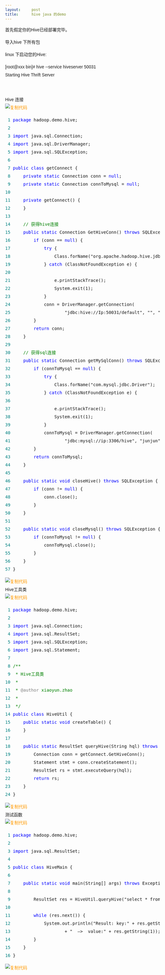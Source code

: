```yaml
---
layout:     post
title:      hive java 的demo
---
```

<div id="article_content" class="article_content clearfix csdn-tracking-statistics" data-pid="blog" data-mod="popu_307" data-dsm="post">
								            <link rel="stylesheet" href="https://csdnimg.cn/release/phoenix/template/css/ck_htmledit_views-f76675cdea.css">
						<div class="htmledit_views" id="content_views">
                
<p style="font-family:Arial;font-size:14px;line-height:26px;">
首先假定你的Hive已经部署完毕。</p>
<p style="font-family:Arial;font-size:14px;line-height:26px;">
导入hive 下所有包</p>
<p style="font-family:Arial;font-size:14px;line-height:26px;">
linux 下启动您的Hive:</p>
<p style="font-family:Arial;font-size:14px;line-height:26px;">
[root@xxx bin]# hive --service hiveserver 50031<br>
Starting Hive Thrift Server</p>
<p style="font-family:Arial;font-size:14px;line-height:26px;">
 </p>
<div class="cnblogs_code" style="font-family:Arial;font-size:14px;line-height:26px;">
<img id="code_img_opened_dd06da7a-76cd-403d-bff5-e2bb2ad83475" class="code_img_opened" src="http://images.cnblogs.com/OutliningIndicators/ExpandedBlockStart.gif" alt="" style="border:none;"><span class="cnblogs_code_collapse">Hive 连接</span>
<div id="cnblogs_code_open_dd06da7a-76cd-403d-bff5-e2bb2ad83475" class="cnblogs_code_hide">
<div class="cnblogs_code_toolbar"><span class="cnblogs_code_copy"><a title="复制代码" style="color:rgb(255,153,0);"><img src="http://common.cnblogs.com/images/copycode.gif" alt="复制代码" style="border:none;"></a></span></div>
<pre><span style="color:rgb(0,128,128);"> 1</span> <span style="color:rgb(0,0,255);">package</span> hadoop.demo.hive;
<span style="color:rgb(0,128,128);"> 2</span> 
<span style="color:rgb(0,128,128);"> 3</span> <span style="color:rgb(0,0,255);">import</span> java.sql.Connection;
<span style="color:rgb(0,128,128);"> 4</span> <span style="color:rgb(0,0,255);">import</span> java.sql.DriverManager;
<span style="color:rgb(0,128,128);"> 5</span> <span style="color:rgb(0,0,255);">import</span> java.sql.SQLException;
<span style="color:rgb(0,128,128);"> 6</span> 
<span style="color:rgb(0,128,128);"> 7</span> <span style="color:rgb(0,0,255);">public</span> <span style="color:rgb(0,0,255);">class</span> getConnect {
<span style="color:rgb(0,128,128);"> 8</span>     <span style="color:rgb(0,0,255);">private</span> <span style="color:rgb(0,0,255);">static</span> Connection conn = <span style="color:rgb(0,0,255);">null</span>;
<span style="color:rgb(0,128,128);"> 9</span>     <span style="color:rgb(0,0,255);">private</span> <span style="color:rgb(0,0,255);">static</span> Connection connToMysql = <span style="color:rgb(0,0,255);">null</span>;
<span style="color:rgb(0,128,128);">10</span> 
<span style="color:rgb(0,128,128);">11</span>     <span style="color:rgb(0,0,255);">private</span> getConnect() {
<span style="color:rgb(0,128,128);">12</span>     }
<span style="color:rgb(0,128,128);">13</span> 
<span style="color:rgb(0,128,128);">14</span>     <span style="color:rgb(0,128,0);">//</span><span style="color:rgb(0,128,0);"> 获得hive连接</span>
<span style="color:rgb(0,128,128);">15</span>     <span style="color:rgb(0,0,255);">public</span> <span style="color:rgb(0,0,255);">static</span> Connection GetHiveConn() <span style="color:rgb(0,0,255);">throws</span> SQLException {
<span style="color:rgb(0,128,128);">16</span>         <span style="color:rgb(0,0,255);">if</span> (conn == <span style="color:rgb(0,0,255);">null</span>) {
<span style="color:rgb(0,128,128);">17</span>             <span style="color:rgb(0,0,255);">try</span> {
<span style="color:rgb(0,128,128);">18</span>                 Class.forName("org.apache.hadoop.hive.jdbc.HiveDriver");
<span style="color:rgb(0,128,128);">19</span>             } <span style="color:rgb(0,0,255);">catch</span> (ClassNotFoundException e) {
<span style="color:rgb(0,128,128);">20</span> 
<span style="color:rgb(0,128,128);">21</span>                 e.printStackTrace();
<span style="color:rgb(0,128,128);">22</span>                 System.exit(1);
<span style="color:rgb(0,128,128);">23</span>             }
<span style="color:rgb(0,128,128);">24</span>             conn = DriverManager.getConnection(
<span style="color:rgb(0,128,128);">25</span>                     "jdbc:hive://Ip:50031/default", "", "");
<span style="color:rgb(0,128,128);">26</span>         }
<span style="color:rgb(0,128,128);">27</span>         <span style="color:rgb(0,0,255);">return</span> conn;
<span style="color:rgb(0,128,128);">28</span>     }
<span style="color:rgb(0,128,128);">29</span> 
<span style="color:rgb(0,128,128);">30</span>     <span style="color:rgb(0,128,0);">//</span><span style="color:rgb(0,128,0);"> 获得sql连接</span>
<span style="color:rgb(0,128,128);">31</span>     <span style="color:rgb(0,0,255);">public</span> <span style="color:rgb(0,0,255);">static</span> Connection getMySqlConn() <span style="color:rgb(0,0,255);">throws</span> SQLException {
<span style="color:rgb(0,128,128);">32</span>         <span style="color:rgb(0,0,255);">if</span> (connToMysql == <span style="color:rgb(0,0,255);">null</span>) {
<span style="color:rgb(0,128,128);">33</span>             <span style="color:rgb(0,0,255);">try</span> {
<span style="color:rgb(0,128,128);">34</span>                 Class.forName("com.mysql.jdbc.Driver");
<span style="color:rgb(0,128,128);">35</span>             } <span style="color:rgb(0,0,255);">catch</span> (ClassNotFoundException e) {
<span style="color:rgb(0,128,128);">36</span> 
<span style="color:rgb(0,128,128);">37</span>                 e.printStackTrace();
<span style="color:rgb(0,128,128);">38</span>                 System.exit(1);
<span style="color:rgb(0,128,128);">39</span>             }
<span style="color:rgb(0,128,128);">40</span>             connToMysql = DriverManager.getConnection(
<span style="color:rgb(0,128,128);">41</span>                     "jdbc:mysql://ip:3306/hive", "junjun", "123456");
<span style="color:rgb(0,128,128);">42</span>         }
<span style="color:rgb(0,128,128);">43</span>         <span style="color:rgb(0,0,255);">return</span> connToMysql;
<span style="color:rgb(0,128,128);">44</span>     }
<span style="color:rgb(0,128,128);">45</span> 
<span style="color:rgb(0,128,128);">46</span>     <span style="color:rgb(0,0,255);">public</span> <span style="color:rgb(0,0,255);">static</span> <span style="color:rgb(0,0,255);">void</span> closeHive() <span style="color:rgb(0,0,255);">throws</span> SQLException {
<span style="color:rgb(0,128,128);">47</span>         <span style="color:rgb(0,0,255);">if</span> (conn != <span style="color:rgb(0,0,255);">null</span>) {
<span style="color:rgb(0,128,128);">48</span>             conn.close();
<span style="color:rgb(0,128,128);">49</span>         }
<span style="color:rgb(0,128,128);">50</span>     }
<span style="color:rgb(0,128,128);">51</span> 
<span style="color:rgb(0,128,128);">52</span>     <span style="color:rgb(0,0,255);">public</span> <span style="color:rgb(0,0,255);">static</span> <span style="color:rgb(0,0,255);">void</span> closeMysql() <span style="color:rgb(0,0,255);">throws</span> SQLException {
<span style="color:rgb(0,128,128);">53</span>         <span style="color:rgb(0,0,255);">if</span> (connToMysql != <span style="color:rgb(0,0,255);">null</span>) {
<span style="color:rgb(0,128,128);">54</span>             connToMysql.close();
<span style="color:rgb(0,128,128);">55</span>         }
<span style="color:rgb(0,128,128);">56</span>     }
<span style="color:rgb(0,128,128);">57</span> }</pre>
<div class="cnblogs_code_toolbar"><span class="cnblogs_code_copy"><a title="复制代码" style="color:rgb(255,153,0);"><img src="http://common.cnblogs.com/images/copycode.gif" alt="复制代码" style="border:none;"></a></span></div>
</div>
</div>
<div class="cnblogs_code" style="font-family:Arial;font-size:14px;line-height:26px;">
<img id="code_img_opened_4f2fc956-f739-4a67-8152-7e0c16a37714" class="code_img_opened" src="http://images.cnblogs.com/OutliningIndicators/ExpandedBlockStart.gif" alt="" style="border:none;"><span class="cnblogs_code_collapse">Hive工具类</span>
<div id="cnblogs_code_open_4f2fc956-f739-4a67-8152-7e0c16a37714" class="cnblogs_code_hide">
<div class="cnblogs_code_toolbar"><span class="cnblogs_code_copy"><a title="复制代码" style="color:rgb(255,153,0);"><img src="http://common.cnblogs.com/images/copycode.gif" alt="复制代码" style="border:none;"></a></span></div>
<pre><span style="color:rgb(0,128,128);"> 1</span> <span style="color:rgb(0,0,255);">package</span> hadoop.demo.hive;
<span style="color:rgb(0,128,128);"> 2</span> 
<span style="color:rgb(0,128,128);"> 3</span> <span style="color:rgb(0,0,255);">import</span> java.sql.Connection;
<span style="color:rgb(0,128,128);"> 4</span> <span style="color:rgb(0,0,255);">import</span> java.sql.ResultSet;
<span style="color:rgb(0,128,128);"> 5</span> <span style="color:rgb(0,0,255);">import</span> java.sql.SQLException;
<span style="color:rgb(0,128,128);"> 6</span> <span style="color:rgb(0,0,255);">import</span> java.sql.Statement;
<span style="color:rgb(0,128,128);"> 7</span> 
<span style="color:rgb(0,128,128);"> 8</span> <span style="color:rgb(0,128,0);">/**</span>
<span style="color:rgb(0,128,128);"> 9</span> <span style="color:rgb(0,128,0);"> * Hive工具类
</span><span style="color:rgb(0,128,128);">10</span> <span style="color:rgb(0,128,0);"> * 
</span><span style="color:rgb(0,128,128);">11</span> <span style="color:rgb(0,128,0);"> * </span><span style="color:rgb(128,128,128);">@author</span><span style="color:rgb(0,128,0);"> xiaoyun.zhao
</span><span style="color:rgb(0,128,128);">12</span> <span style="color:rgb(0,128,0);"> * 
</span><span style="color:rgb(0,128,128);">13</span>  <span style="color:rgb(0,128,0);">*/</span>
<span style="color:rgb(0,128,128);">14</span> <span style="color:rgb(0,0,255);">public</span> <span style="color:rgb(0,0,255);">class</span> HiveUtil {
<span style="color:rgb(0,128,128);">15</span>     <span style="color:rgb(0,0,255);">public</span> <span style="color:rgb(0,0,255);">static</span> <span style="color:rgb(0,0,255);">void</span> createTable() {
<span style="color:rgb(0,128,128);">16</span>     }
<span style="color:rgb(0,128,128);">17</span> 
<span style="color:rgb(0,128,128);">18</span>     <span style="color:rgb(0,0,255);">public</span> <span style="color:rgb(0,0,255);">static</span> ResultSet queryHive(String hql) <span style="color:rgb(0,0,255);">throws</span> SQLException {
<span style="color:rgb(0,128,128);">19</span>         Connection conn = getConnect.GetHiveConn();
<span style="color:rgb(0,128,128);">20</span>         Statement stmt = conn.createStatement();
<span style="color:rgb(0,128,128);">21</span>         ResultSet rs = stmt.executeQuery(hql);
<span style="color:rgb(0,128,128);">22</span>         <span style="color:rgb(0,0,255);">return</span> rs;
<span style="color:rgb(0,128,128);">23</span>     }
<span style="color:rgb(0,128,128);">24</span> }</pre>
<div class="cnblogs_code_toolbar"><span class="cnblogs_code_copy"><a title="复制代码" style="color:rgb(255,153,0);"><img src="http://common.cnblogs.com/images/copycode.gif" alt="复制代码" style="border:none;"></a></span></div>
</div>
</div>
<div class="cnblogs_code" style="font-family:Arial;font-size:14px;line-height:26px;">
<img id="code_img_opened_834da0ad-88d8-4cee-b8bd-c0fcedbb4f01" class="code_img_opened" src="http://images.cnblogs.com/OutliningIndicators/ExpandedBlockStart.gif" alt="" style="border:none;"><span class="cnblogs_code_collapse">测试函数</span>
<div id="cnblogs_code_open_834da0ad-88d8-4cee-b8bd-c0fcedbb4f01" class="cnblogs_code_hide">
<div class="cnblogs_code_toolbar"><span class="cnblogs_code_copy"><a title="复制代码" style="color:rgb(255,153,0);"><img src="http://common.cnblogs.com/images/copycode.gif" alt="复制代码" style="border:none;"></a></span></div>
<pre><span style="color:rgb(0,128,128);"> 1</span> <span style="color:rgb(0,0,255);">package</span> hadoop.demo.hive;
<span style="color:rgb(0,128,128);"> 2</span> 
<span style="color:rgb(0,128,128);"> 3</span> <span style="color:rgb(0,0,255);">import</span> java.sql.ResultSet;
<span style="color:rgb(0,128,128);"> 4</span> 
<span style="color:rgb(0,128,128);"> 5</span> <span style="color:rgb(0,0,255);">public</span> <span style="color:rgb(0,0,255);">class</span> HiveMain {
<span style="color:rgb(0,128,128);"> 6</span> 
<span style="color:rgb(0,128,128);"> 7</span>     <span style="color:rgb(0,0,255);">public</span> <span style="color:rgb(0,0,255);">static</span> <span style="color:rgb(0,0,255);">void</span> main(String[] args) <span style="color:rgb(0,0,255);">throws</span> Exception {
<span style="color:rgb(0,128,128);"> 8</span> 
<span style="color:rgb(0,128,128);"> 9</span>         ResultSet res = HiveUtil.queryHive("select * from pokes");
<span style="color:rgb(0,128,128);">10</span> 
<span style="color:rgb(0,128,128);">11</span>         <span style="color:rgb(0,0,255);">while</span> (res.next()) {
<span style="color:rgb(0,128,128);">12</span>             System.out.println("Result: key:" + res.getString(1)
<span style="color:rgb(0,128,128);">13</span>                     + "  –&gt;  value:" + res.getString(1));
<span style="color:rgb(0,128,128);">14</span>         }
<span style="color:rgb(0,128,128);">15</span>     }
<span style="color:rgb(0,128,128);">16</span> }</pre>
<div class="cnblogs_code_toolbar"><span class="cnblogs_code_copy"><a title="复制代码" style="color:rgb(255,153,0);"><img src="http://common.cnblogs.com/images/copycode.gif" alt="复制代码" style="border:none;"></a></span></div>
</div>
</div>
            </div>
                </div>